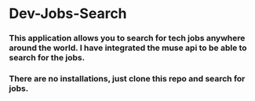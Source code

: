 # Dev-Jobs-Search
### This application allows you to search for tech jobs anywhere around the world. I have integrated the muse api to be able to search for the jobs.
### There are no installations, just clone this repo and search for jobs.
